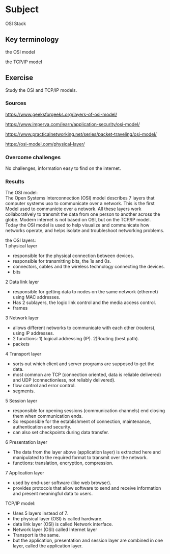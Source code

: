 # Subject
OSI Stack

## Key terminology
the OSI model 

the TCP/IP model


## Exercise  
Study the OSI and TCP/IP models.

### Sources
https://www.geeksforgeeks.org/layers-of-osi-model/  

https://www.imperva.com/learn/application-security/osi-model/  

https://www.practicalnetworking.net/series/packet-traveling/osi-model/  

https://osi-model.com/physical-layer/



### Overcome challenges
No challenges, information easy to find on the internet. 

### Results  
The OSI model:  
The Open Systems Interconnection (OSI) model describes 7 layers that computer systems uso to communicate over a network. This is the first Model used to communicte over a network. All these layers work collaboratively to transmit the data from one person to another across the globe.
Modern internet is not based on OSI, but on the TCP/IP model.  
Today the OSI model is used to help visualize and communicate how networks operate, and helps isolate and troubleshoot networking problems.  

the OSI layers:  
1 physical layer  
- responsible for the physical connection between devices.  
- responsible for transmitting bits, the 1s and 0s.
- connectors, cables and the wireless technology connecting the devices.  
- bits

2 Data link layer  
- responsible for getting data to nodes on the same network (ethernet) using MAC addresses.  
- Has 2 sublayers, the logic link control and the media access control.  
- frames 

3 Network layer  
- allows different networks to communicate with each other (routers), using IP addresses.  
- 2 functions: 1) logical addressing (IP). 2)Routing (best path).  
- packets

4 Transport layer 
- sorts out which client and server programs are supposed to get the data.  
- most common are TCP (connection oriented, data is reliable delivered) and UDP (connectionless, not reliably delivered).  
- flow control and error control.  
- segments.  

5 Session layer  
- responsible for opening sessions (communication channels) end closing them when communication ends.  
- So responsible for the establishment of connection, maintenance, authentication and security.
- can also set checkpoints during data transfer.  

6 Presentation layer 
- The data from the layer above (application layer) is extracted here and manipulated to the required format to transmit over the network.  
- functions: translation, encryption, compression.  

7 Application layer  
- used by end-user software (like web browser).
- provides protocols that allow software to send and receive information and present meaningful data to users.  

TCP/IP model:
- Uses 5 layers instead of 7. 
- the physical layer (OSI) is called hardware.
- data link layer (OSI) is called Network interface.  
- Network layer (OSI) called Internet layer
- Transport is the same.
- but the application, presentation and session layer are combined in one layer, called the application layer. 

